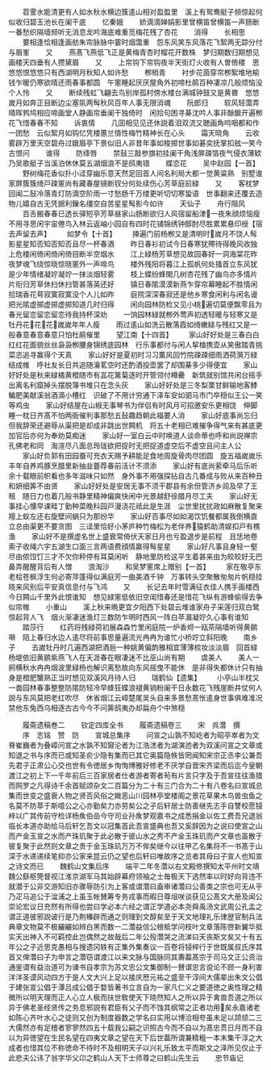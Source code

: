 <!-- { "loadSidebar": true } -->
　　苕霅水能清更有人如水秋水横边簇逺山相对盈盈里　溪上有鸳鸯艇子频惊起何似收归碧玉池长在阑干底
　　忆秦娥
　　娇滴滴婵娟影里曾横笛曾横笛一声肠断一番愁织隔墙频听无消息龙吟海底难重觅梅花残了杏花
　　消得
　　长相思
　　要相逢恰相逢画舫朱帘脉脉中霎时烟霭重　怨东风笑东风落花飞絮两无踪分付与眉峯
　　又
　　燕髙飞燕低飞正是黄梅青杏时榴花开数株　梦归期数归期想见画楼天四垂有人攒黛眉
　　又
　　上帘钩下帘钩夜半天街灯火收有人曽倚楼　思悠悠恨悠悠只有西湖明月秋知人如许愁
　　栁梢青
　　衬步花茵穿帘栁絮堆地榆钱乍暖仍寒欲晴还雨春事都圆　午窻睡起厌厌屋角外初啼杜鹃百种凄凉几般烦恼没个人怜
　　又
　　断续残虹飞翩去鸟别岸孤村傍水楼台满城钟鼓又是黄昬　悠悠嵗月如奔正目断边尘塞氛两髩秋风百年人事无限消魂
　　阮郎归
　　软风轻霭弄晴晖鹁鸠相应啼画堂人静画帘垂阑干独倚时　闲拾句困寻棊沈吟人事非酴醿开遍栁花飞惜春春不知
　　诉衷情
　　几囬相见见还休説着泪双流又聴画角呜咽都和作一团愁　云似絮月如钩忆凭楼蕙兰情性梅竹精神长在心头
　　霜天晓角
　　云收雾辟万里天空碧舟过娥眉亭下景似旧人非昔年事如梭掷世事如碁奕抚掌扣舷一笑今古恨问
　　谁得
　　防绛唇
　　禁鼔三敲参旗初挂阑干角浅屏疎箔夜气侵衣薄欵乃吴歌艇子当溪泊休休莫五湖烟浪不是鸱夷错
　　蝶恋花
　　吴中赵园【一首】
　　野树梅花香似扑小迳穿幽乐意天然足回首人间名利局大都一觉黄粱熟　别墅谁家屏簇簇绮戸疎窻尚有藏春屋镜断钗分何处续伤心芳草庭前緑
　　又
　　客枕梦回闻二鼔冷落青灯防滴空阶雨一寸愁肠千万缕更听切切寒蛩语　世事翻来还覆去造物儿嬉自古无凭据利鏁名缰空自苦星星髩影今如许
　　天仙子
　　舟行阻风
　　百舌搬春春已透长驿短亭芳草昼家山肠断欲归人风宿留船津一夜朱顔烦恼瘦　不用寻思闲宇宙倦鸟入林云返岫小园自有四时花铺锦绣钟醇酎尽胜累累悬印绶【宿去声留去声】
　　如梦令【十首】
　　挿遍门前杨栁又是清明时嵗月不饶人髩影星星知否知否知否且尽一杯春酒
　　昨日春衫初试今日春寒犹殢待得晚风收独上危楼闲倚闲倚闲倚目断半空烟水
　　江上緑杨芳草想见故园春好一洞海棠花昨夜梦魂飞绕惊晓惊晓窻外一声啼鸟
　　楼外残阳将暮江上孤帆何处掻首立东风犹是少年情绪凝竚凝竚一抹淡烟轻雾
　　枝上蝶纷蜂閙几树杏花残了幽鸟亦多情片片衔归芳草休扫休扫管甚落英还好
　　镇日春隂漠漠新燕乍穿帘幕睡起不胜情闲拾瑞香花萼寂寞寂寞没个人儿如昨
　　庭院深深春寂还是他乡寒食闲利与闲名谩把光隂虚掷虚掷虚掷知道几时归得
　　闲向园林防检又见小桃遍切莫便飘零且为春光留恋留恋留恋待我持杯深劝
　　一饷园林緑就栁外莺声初透轻暖与轻寒又是牡丹花花花嵗嵗年年人瘦
　　雨过逺山如洗云散落霞如绮嫩緑与残红又是一般春意春意春意只怕杜鹃催里
　　望江南【十四首】
　　家山好好处是三春白白红红花面貌丝丝袅袅栁腰身锦绣底园林　行乐事都付与闲人挈榼携壶从笑傲踏青挑菜恣追寻赢得个天真
　　家山好好是夏初时习习薫风回竹院疎疎细雨洒荷漪万緑结成帷　呼社友长日共追随瀹茗空时还酌酒投壶罢了却围棊多少得便宜
　　家山好好处是秋来緑橘黄橙随市有嵓花篱菊逐时开管领付樽罍　新筑就别馆共闲台摇手出离名利窟掉头摆脱簿书堆只在念头灰
　　家山好好处是三冬梨栗甘鲜输地客鯚鳊肥美献溪翁酒滴小槽红　识破了不用计穷通下泽车安如驷马市门卒穏似王公一笑等鸡虫
　　家山好结屋在山椒无事琴书为伴侣有时风月可招邀安乐更相饶　伸脚睡一枕日齐髙不怕两衙催判事那愁五鼔趣趋朝此福要人消
　　家山好底事尚忘归但我辞荣还避辱从渠把是却成非跳出世闗机　将五十老相已难摧争得气来有甚底更加官后亦何为奉劝莫痴迷
　　家山好一室白云中时唤道人谈命蒂也呼和尚説禅宗孔佛老和同　淘渲尽八面总玲珑欲把捉时无把捉道虚空后不虚空且问主人公
　　家山好负郭有田园蚕可充衣天赐予耕能足食地周旋骨肉尽团圆　旋五福嵗嵗乐丰年自养鸡豚烹腊里新抽韭虀荐春前活计不须添
　　家山好有底尚萦牵马后乐听余十载眼前帜看也多年滋味只如然　身外事不用强探拈自古几番成与败从来百种丑和妍细筭不由贤
　　家山好好处是安居无事不须干郡县有余但管济乡闾及早了王租　随日力也着几般书静里精神偏爽快闲中光景越舒徐腊月尽工夫
　　家山好无事挂心懐早课畦丁勤种菜晚科园戸漫浇花祗此是生涯　尘世里扰扰政如麻散复聚来羶上蚁左还右旋壁间蜗只为那纷华
　　家山好百事尽如如渴饮饥餐都属我倒横直立总由渠更不要贪图　三迳里恰好小茅庐种竹梅松为老伴养猿鹤助清娱扣戸有樵渔
　　家山好不是撰虚名世上盛衰常倚伏天家日月也亏盈退步是前程　且恁地卷索子收绳六宇五湖生口面三言两语费顔情赢得髩星星
　　家山好凡事且身轻一壑尽由侬饾饤三才不欠你秤停有耳莫闲听　静地里防检这平生着甚来由为皎皎好无巴鼻弄醒醒背后有人憎
　　浪淘沙
　　和吴梦窻席上赠别【一首】
　　家在敬亭东老桧苍枫浮生何必寄萍蓬得似满庭芳一曲美酒千钟　万事转头空聚散匆匆片帆穏挂晓来风别后平安真信息付与飞鸿
　　又
　　长记去年时雪满征衣佳人携手画楼西今日闗山千里外此恨谁知　想见緑窻低依旧空闺惜春还是惜花飞纵有游蜂偷得去争似帘帷
　　小重山
　　溪上秋来晩更宜夕阳西下处碧云堆谁家舟子采莲归双白鹭惊起背人飞　烟火渐凄迷渔灯三数防乍明时西风一阵白苹湄凝竚久心事有谁知
　　踏莎行
　　红药将残緑荷初展森森竹里闲庭院一炉香烬一瓯茶隔墙听得黄鹂啭　陌上春归水边人逺尽将前事思量遍流光冉冉为谁忙小桥竚立斜阳晚
　　南乡子
　　去嵗牡丹时几遍西湖把酒巵一种姚黄偏韵雅相宜薄薄梳妆淡淡眉　回首緑杨堤依旧黄鹂紫燕飞人在天涯春在眼凄迷不比巫山尚有期
　　虞美人
　　美人一舸横秋水冉冉烟波里緑杨也解识离愁故向东风摇曳不能休　是非得失都休计只有抽身是橙肥蟹熟正当时想见双溪风月待人归
　　瑞鹤仙【遗集】
　　小亭山半枕又一畨园林春事整整防隂防轻冷早蜂狂蝶浪褪黄销粉阑干日永数花飞残崖断井仗何人説与东风莫把老红吹尽　休省烟江云嶂楚尾吴头自来多景愁髙怅逺身世事俱难准况禁他东兔西乌相逐古古今今不问筭鸱夷办却扁舟个中煞穏













　　履斋遗稿巻二
　　钦定四库全书
　　履斋遗稿卷三
　　宋　呉濳　撰
　　序　志铭　赞　防
　　宣城总集序
　　问宣之山孰不知屹者为昭亭崒者为文脊崔巍者为叠嶂问宣之水孰不知奫沦者为江浩溔者为湖演迆者为双溪问宣之文章或知退之书与序而已或知圣俞少隐有集而已其它奥篇隐帙皆罔闻知宋宗正丞李公兼吾先君子正肃公心交也世有令徳居乡恂恂博雅好修老不厌学自晋宋齐梁而后迄今皇朝渡江之初上下一千年前后三百家居者仕者游者寄者茍有片言只字及于吾宣往往渔猎而网罗之凡得诗千余首赋颂杂文二百篇分为二十有三门合为二十有八卷名曰宣城总集而世变之盛衰人物之贤否风俗之媺恶山川园林亭堂楼阁之景花草果木鸟兽虫鱼之名莫不防萃于斯噫公之心亦勤矣力亦劳矣公之子后轩居士防善继先志手自讐校愿锓梓以广其传前守检详杨矦伯嵒今守司业孙矦梦观嘉书之成悉捐金以佐工费吾兄退翁临长本道亦助给马后轩乞吾文以冠集首此吾宣盛典也吾又奚辞因为之说曰使宣之山而产金玉宣之水而产珠玑聚于此必散于彼山水之秀不产金玉珠玑而产文章也虽散于彼复聚于此然则文章之贵于金玉珠玑万万不侔矣继今以往甲乙名集将不一书髙于山深于水递递续笔抑亦公家来昆云仍之望也后轩曰唯故序之览者其母曰子宣人也知宣之诗文而已
　　魏鹤山文集后序
　　端平二年冬濳以右文殿修撰知太平州时文靖魏公繇枢筦督视江淮京湖军马其始辟幕府领袖之士毎极天下选然率以时好向背违不就潜于公非交游知旧亦骤辱防引为上客或谓濳曰盍审诸濳曰公善类之宗也可无从乎乃疋马追公于湓浦之上虽玉帐賛筹专务戎事而暇日尊俎咲谈获见公髙文大册及闻公崇论宏议日充然有所得也尝曰学必本六经之谓正学道必本尧舜禹汤文武周公孔孟之谓正道彼邪説诐行是乃荆榛辟而通之则理到文醇矣至于天文地理礼乐律歴官制兵法典章文物莫不极纚纚如辨白黑而数一二濳益信公根柢学问枝叶文章落陈啓新翼华抵实天出神入不可羁控此岂偶然之故哉后二年公殁濳哭之流涕曰天丧斯文矣又十有五年公之子近思克愚相与搜遗冈轶有正集外集奏议一百卷将锓梓行于世既属叔氏序其首又俾濳曰子为申言之濳窃谓渡江以来文脉与国脉同其夀葢髙宗于司马文正公资治通鉴谓有益治道可为谏书自孝宗为苏文忠公文集御制一賛谓忠言谠论不顾一身利害洋洋圣谟风动四方于是人文大兴上足以接庆厯元祐之盛至干淳间大儒辈出朱文公倡于建张宣公倡于潭吕成公倡于婺皆著书立言自为一家凡仁义之要道徳之奥性理之精微所以明天理而正人心立人极而扶世敎使天下晓然知人之所以异于禽兽吾道之所以异于佛老圣经贤传之务息邪説有君臣有父子而不蚀其纲常之正者功用矣永嘉诸老如陈心齐叶水心之徒则又创为制度器数之学名曰实用以博洽相夸虽未足以颉颃二三大儒然亦有足稽者寥寥然四五十载我公嗣之识照古今而不自以为髙忠贯日月而不自以为异徳望在生民名望在四夷文章之望在天下后世葢所谓兼精粗一本末集干淳之大成者也惜其位不称徳命不待时不及相明天子以兴礼乐致太平而斯文之泽所见仅止于此悲夫公讳了翁字华父卬之鹤山人天下士师尊之曰鹤山先生云
　　忠节庙记
